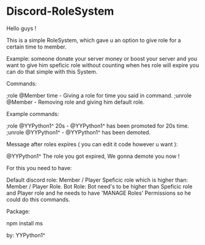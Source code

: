 # Discord-RoleSystem

Hello guys ! 

This is a simple RoleSystem, which gave u an option to give role for a certain time to member. 

Example: someone donate your server money or boost your server and you want to give him speficic role without counting when hes role will expire you can do that simple with this System. 

Commands: 

;role @Member time - Giving a role for time you said in command.
;unrole @Member - Removing role and giving him default role. 

Example commands:

;role @YYPython1^ 20s - @YYPython1^ has been promoted for 20s time. 
;unrole @YYPython1^ - @YYPython1^ has been demoted.

Message after roles expires ( you can edit it code however u want ):

@YYPython1^ The role you got expired, We gonna demote you now !

For this you need to have:

Default discord role: Member / Player 
Speficic role which is higher than: Member / Player Role.
Bot Role: Bot need's to be higher than Speficic role and Player role and he needs to have 'MANAGE Roles' Permissions so he could do this commands. 

Package: 

npm install ms 

by: YYPython1^


